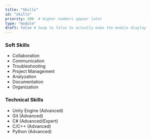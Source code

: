 ```yaml
---
title: "Skills"
id: "skills"
priority: 200  # Higher numbers appear later
type: "module"
draft: false # Swap to false to actually make the module display
---
```


### Soft Skills
- Collaboration
- Communication
- Troubleshooting
- Project Management
- Analyzation
- Documentation
- Organization

### Technical Skills
- Unity Engine (Advanced)
- Git (Advanced)
- C# (Advanced/Expert)
- C/C++ (Advanced)
- Python (Advanced)
